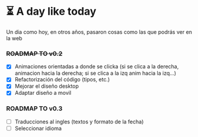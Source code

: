 # ⏳ A day like today

Un dia como hoy, en otros años, pasaron cosas como las que podrás ver en la web

### ~~ROADMAP TO v0.2~~

- [X] Animaciones orientadas a donde se clicka (si se clica a la derecha, animacion hacia la derecha; si se clica a la izq anim hacia la izq...)
- [X] Refactorización del código (tipos, etc.)
- [X] Mejorar el diseño desktop
- [X] Adaptar diseño a movil

### ROADMAP TO v0.3

- [ ] Traducciones al ingles (textos y formato de la fecha)
- [ ] Seleccionar idioma
